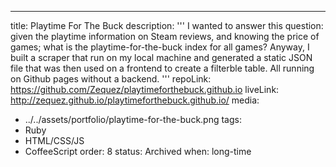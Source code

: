 ---
title: Playtime For The Buck
description: '''
I wanted to answer this question: given the playtime information on Steam reviews, and knowing the price of games; what is the playtime-for-the-buck index for all games? Anyway, I built a scraper that run on my local machine and generated a static JSON file that was then used on a frontend to create a filterble table. All running on Github pages without a backend.
'''
repoLink: https://github.com/Zequez/playtimeforthebuck.github.io
liveLink: http://zequez.github.io/playtimeforthebuck.github.io/
media:
  - ../../assets/portfolio/playtime-for-the-buck.png
tags:
  - Ruby
  - HTML/CSS/JS
  - CoffeeScript
order: 8
status: Archived
when: long-time